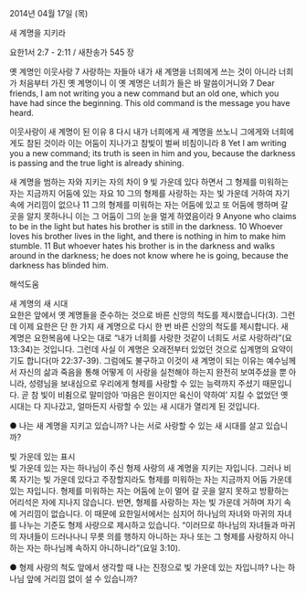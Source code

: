 2014년 04월 17일 (목)

새 계명을 지키라



요한1서 2:7 - 2:11 / 새찬송가 545 장


옛 계명인 이웃사랑
7 사랑하는 자들아 내가 새 계명을 너희에게 쓰는 것이 아니라 너희가 처음부터 가진 옛 계명이니 이 옛 계명은 너희가 들은 바 말씀이거니와 
7 Dear friends, I am not writing you a new command but an old one, which you have had since the beginning. This old command is the message you have heard.   

이웃사랑이 새 계명이 된 이유
8 다시 내가 너희에게 새 계명을 쓰노니 그에게와 너희에게도 참된 것이라 이는 어둠이 지나가고 참빛이 벌써 비침이니라 
8 Yet I am writing you a new command; its truth is seen in him and you, because the darkness is passing and the true light is already shining.   

새 계명을 범하는 자와 지키는 자의 차이 
9 빛 가운데 있다 하면서 그 형제를 미워하는 자는 지금까지 어둠에 있는 자요 10 그의 형제를 사랑하는 자는 빛 가운데 거하여 자기 속에 거리낌이 없으나 11 그의 형제를 미워하는 자는 어둠에 있고 또 어둠에 행하며 갈 곳을 알지 못하나니 이는 그 어둠이 그의 눈을 멀게 하였음이라 
9 Anyone who claims to be in the light but hates his brother is still in the darkness.  10 Whoever loves his brother lives in the light, and there is nothing in him to make him stumble. 11 But whoever hates his brother is in the darkness and walks around in the darkness; he does not know where he is going, because the darkness has blinded him.

해석도움





새 계명의 새 시대  
요한은 앞에서 옛 계명들을 준수하는 것으로 바른 신앙의 척도를 제시했습니다(3). 그런데 이제 요한은 단 한 가지 새 계명으로 다시 한 번 바른 신앙의 척도를 제시합니다. 새 계명은 요한복음에 나오는 대로 “내가 너희를 사랑한 것같이 너희도 서로 사랑하라”(요 13:34)는 것입니다. 그런데 사실 이 계명은 오래전부터 있었던 것으로 십계명의 요약이기도 합니다(마 22:37-39). 그럼에도 불구하고 이것이 새 계명이 되는 이유는 예수님께서 자신의 삶과 죽음을 통해 어떻게 이 사랑을 실천해야 하는지 완전히 보여주셨을 뿐 아니라, 성령님을 보내심으로 우리에게 형제를 사랑할 수 있는 능력까지 주셨기 때문입니다. 곧 참 빛이 비췸으로 말미암아 ‘마음은 원이지만 육신이 약하여’ 지킬 수 없었던 옛 시대는 다 지나갔고, 얼마든지 사랑할 수 있는 새 시대가 열리게 된 것입니다. 

● 나는 새 계명을 지키고 있습니까? 나는 서로 사랑할 수 있는 새 시대를 살고 있습니까?   

빛 가운데 있는 표시  
빛 가운데 있는 자는 하나님이 주신 형제 사랑의 새 계명을 지키는 자입니다. 그러나 비록 자기는 빛 가운데 있다고 주장할지라도 형제를 미워하는 자는 지금까지 어둠 가운데 있는 자입니다. 형제를 미워하는 자는 어둠에 눈이 멀어 갈 곳을 알지 못하고 방황하는 어리석은 자에 지나지 않습니다. 반면, 형제를 사랑하는 자는 빛 가운데 거하며 자기 속에 거리낌이 없습니다. 이 때문에 요한일서에서는 심지어 하나님의 자녀와 마귀의 자녀를 나누는 기준도 형제 사랑으로 제시하고 있습니다. “이러므로 하나님의 자녀들과 마귀의 자녀들이 드러나나니 무릇 의를 행하지 아니하는 자나 또는 그 형제를 사랑하지 아니하는 자는 하나님께 속하지 아니하니라”(요일 3:10).

● 형제 사랑의 척도 앞에서 생각할 때 나는 진정으로 빛 가운데 있는 자입니까? 나는 하나님 앞에 거리낌 없이 설 수 있습니까?